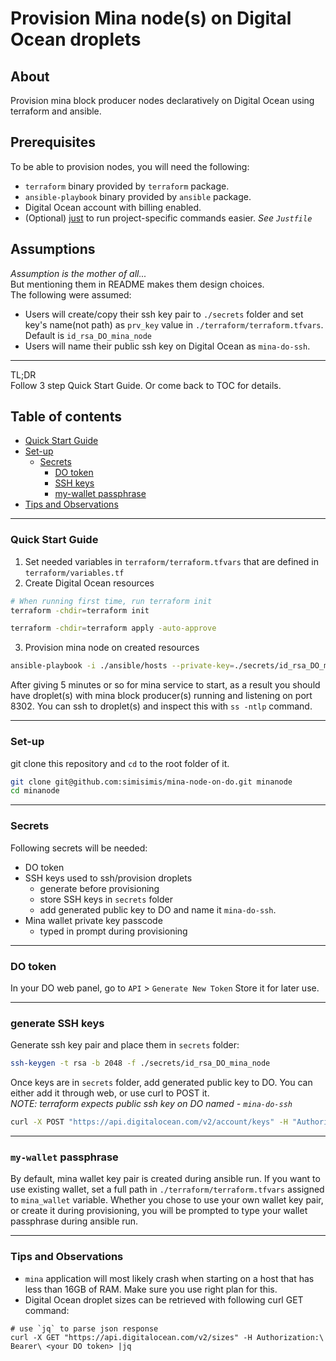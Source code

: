 Provision Mina node(s) on Digital Ocean droplets
===

## About
Provision mina block producer nodes declaratively on Digital Ocean using terraform and ansible.

## Prerequisites
To be able to provision nodes, you will need the following:
* `terraform` binary provided by `terraform` package.
* `ansible-playbook` binary provided by `ansible` package.
* Digital Ocean account with billing enabled.
* (Optional) [just](https://github.com/casey/just) to run project-specific commands easier. _See `Justfile`_

## Assumptions
_Assumption is the mother of all..._  
But mentioning them in README makes them design choices.  
The following were assumed:
* Users will create/copy their ssh key pair to `./secrets` folder and set key's name(not path) as `prv_key` value in `./terraform/terraform.tfvars`. Default is `id_rsa_DO_mina_node`
* Users will name their public ssh key on Digital Ocean as `mina-do-ssh`.

---
TL;DR  
Follow 3 step Quick Start Guide. Or come back to TOC for details.

## Table of contents
<!--ts-->
   * [Quick Start Guide](#quick-start-guide)
   * [Set-up](#set-up)
      * [Secrets](#secrets)
         * [DO token](#do-token)
         * [SSH keys](#generate-ssh-keys)
         * [my-wallet passphrase](#my-wallet-passphrase)
   * [Tips and Observations](#tips-and-observations)

<!--te-->

---

### Quick Start Guide
1. Set needed variables in `terraform/terraform.tfvars` that are defined in `terraform/variables.tf`
2. Create Digital Ocean resources
```bash
# When running first time, run terraform init
terraform -chdir=terraform init

terraform -chdir=terraform apply -auto-approve
```
3. Provision mina node on created resources
```bash
ansible-playbook -i ./ansible/hosts --private-key=./secrets/id_rsa_DO_mina_node ./ansible/provision_nodes.yaml
```

After giving 5 minutes or so for mina service to start, as a result you should have droplet(s) with mina block producer(s) running and listening on port 8302. You can ssh to droplet(s) and inspect this with `ss -ntlp` command.

---

### Set-up

git clone this repository and `cd` to the root folder of it.
```bash
git clone git@github.com:simisimis/mina-node-on-do.git minanode
cd minanode
```
---
### Secrets
Following secrets will be needed:
* DO token
* SSH keys used to ssh/provision droplets
  - generate before provisioning
  - store SSH keys in `secrets` folder
  - add generated public key to DO and name it `mina-do-ssh`.
* Mina wallet private key passcode
  - typed in prompt during provisioning
---

### DO token
In your DO web panel, go to `API` > `Generate New Token`
Store it for later use.

---

### generate SSH keys
Generate ssh key pair and place them in `secrets` folder:
```bash
ssh-keygen -t rsa -b 2048 -f ./secrets/id_rsa_DO_mina_node
```
Once keys are in `secrets` folder, add generated public key to DO. You can either add it through web, or use curl to POST it.  
_NOTE: terraform expects public ssh key on DO named - `mina-do-ssh`_
```bash
curl -X POST "https://api.digitalocean.com/v2/account/keys" -H "Authorization: Bearer <your DO token>" -d '{"name":"mina-do-ssh", "public_key":"<contents of ./secrets/id_rsa_DO_mina_node.pub>"}'
```

---

### `my-wallet` passphrase
By default, mina wallet key pair is created during ansible run. If you want to use existing wallet, set a full path in `./terraform/terraform.tfvars` assigned to `mina_wallet` variable.
Whether you chose to use your own wallet key pair, or create it during provisioning, you will be prompted to type your wallet passphrase during ansible run.

---

### Tips and Observations
* `mina` application will most likely crash when starting on a host that has less than 16GB of RAM. Make sure you use right plan for this.
* Digital Ocean droplet sizes can be retrieved with following curl GET command:
```
# use `jq` to parse json response
curl -X GET "https://api.digitalocean.com/v2/sizes" -H Authorization:\ Bearer\ <your DO token> |jq
```
